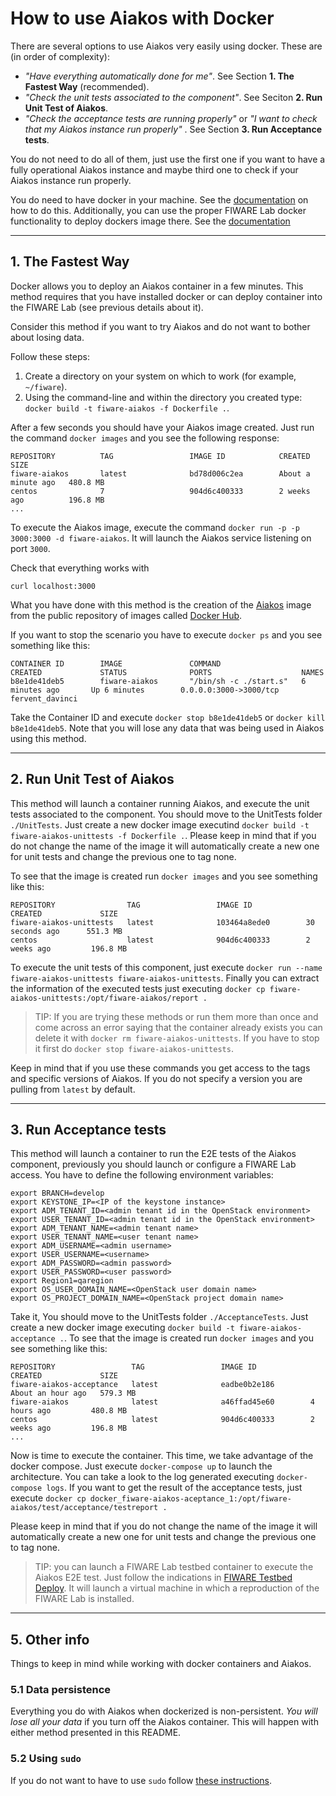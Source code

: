 
# How to use Aiakos with Docker

There are several options to use Aiakos very easily using docker. These are (in order of complexity):

- _"Have everything automatically done for me"_. See Section **1. The Fastest Way** (recommended).
- _"Check the unit tests associated to the component"_. See Seciton **2. Run Unit Test of Aiakos**.
- _"Check the acceptance tests are running properly"_ or _"I want to check that my Aiakos instance run properly"_ . See Section **3. Run Acceptance tests**.

You do not need to do all of them, just use the first one if you want to have a fully operational Aiakos instance and maybe third one to check if your Aiakos instance run properly.

You do need to have docker in your machine. See the [documentation](https://docs.docker.com/installation/) on how to do this. Additionally, you can use the proper FIWARE Lab docker functionality to deploy dockers image there. See the [documentation](https://docs.docker.com/installation/)

----
## 1. The Fastest Way

Docker allows you to deploy an Aiakos container in a few minutes. This method requires that you have installed docker or can deploy container into the FIWARE Lab (see previous details about it).

Consider this method if you want to try Aiakos and do not want to bother about losing data.

Follow these steps:

1. Create a directory on your system on which to work (for example, `~/fiware`).
2. Using the command-line and within the directory you created type: `docker build -t fiware-aiakos -f Dockerfile .`.

After a few seconds you should have your Aiakos image created. Just run the command `docker images` and you see the following response:

    REPOSITORY          TAG                 IMAGE ID            CREATED              SIZE
    fiware-aiakos       latest              bd78d006c2ea        About a minute ago   480.8 MB
    centos              7                   904d6c400333        2 weeks ago          196.8 MB
    ...

To execute the Aiakos image, execute the command `docker run -p -p 3000:3000 -d fiware-aiakos`. It will launch the Aiakos service listening on port `3000`.

Check that everything works with

	curl localhost:3000

What you have done with this method is the creation of the [Aiakos](https://hub.docker.com/r/fiware/aiakos/) image from the public repository of images called [Docker Hub](https://hub.docker.com/).

If you want to stop the scenario you have to execute `docker ps` and you see something like this:

    CONTAINER ID        IMAGE               COMMAND                  CREATED             STATUS              PORTS                    NAMES
    b8e1de41deb5        fiware-aiakos       "/bin/sh -c ./start.s"   6 minutes ago       Up 6 minutes        0.0.0.0:3000->3000/tcp   fervent_davinci


Take the Container ID and execute `docker stop b8e1de41deb5` or `docker kill b8e1de41deb5`. Note that you will lose any data that was being used in Aiakos using this method.

----
## 2. Run Unit Test of Aiakos

This method will launch a container running Aiakos, and execute the unit tests associated to the component. You should move to the UnitTests folder `./UnitTests`. Just create a new docker image executind `docker build -t fiware-aiakos-unittests -f Dockerfile .`. Please keep in mind that if you do not change the name of the image it will automatically create a new one for unit tests and change the previous one to tag none.

To see that the image is created run `docker images` and you see something like this:

    REPOSITORY                TAG                 IMAGE ID            CREATED             SIZE
    fiware-aiakos-unittests   latest              103464a8ede0        30 seconds ago      551.3 MB
    centos                    latest              904d6c400333        2 weeks ago         196.8 MB

To execute the unit tests of this component, just execute `docker run --name fiware-aiakos-unittests fiware-aiakos-unittests`. Finally you can extract the information of the executed tests just executing `docker cp fiware-aiakos-unittests:/opt/fiware-aiakos/report .`


> TIP: If you are trying these methods or run them more than once and come across an error saying that the container already exists you can delete it with `docker rm fiware-aiakos-unittests`. If you have to stop it first do `docker stop fiware-aiakos-unittests`.

Keep in mind that if you use these commands you get access to the tags and specific versions of Aiakos. If you do not specify a version you are pulling from `latest` by default.

----
## 3. Run Acceptance tests

This method will launch a container to run the E2E tests of the Aiakos component, previously you should launch or configure a FIWARE Lab access. You have to define the following environment variables:

    export BRANCH=develop
    export KEYSTONE_IP=<IP of the keystone instance>
    export ADM_TENANT_ID=<admin tenant id in the OpenStack environment>
    export USER_TENANT_ID=<admin tenant id in the OpenStack environment>
    export ADM_TENANT_NAME=<admin tenant name>
    export USER_TENANT_NAME=<user tenant name>
    export ADM_USERNAME=<admin username>
    export USER_USERNAME=<username>
    export ADM_PASSWORD=<admin password>
    export USER_PASSWORD=<user password>
    export Region1=qaregion
    export OS_USER_DOMAIN_NAME=<OpenStack user domain name>
    export OS_PROJECT_DOMAIN_NAME=<OpenStack project domain name>	

Take it, You should move to the UnitTests folder `./AcceptanceTests`. Just create a new docker image executing `docker build -t fiware-aiakos-acceptance .`. To see that the image is created run `docker images` and you see something like this:

    REPOSITORY                 TAG                 IMAGE ID            CREATED             SIZE
    fiware-aiakos-acceptance   latest              eadbe0b2e186        About an hour ago   579.3 MB
    fiware-aiakos              latest              a46ffad45e60        4 hours ago         480.8 MB
    centos                     latest              904d6c400333        2 weeks ago         196.8 MB
    ...

Now is time to execute the container. This time, we take advantage of the docker compose. Just execute `docker-compose up` to launch the architecture. You can take a look to the log generated executing `docker-compose logs`. If you want to get the result of the acceptance tests, just execute `docker cp docker_fiware-aiakos-aceptance_1:/opt/fiware-aiakos/test/acceptance/testreport .`

Please keep in mind that if you do not change the name of the image it will automatically create a new one for unit tests and change the previous one to tag none.

> TIP: you can launch a FIWARE Lab testbed container to execute the Aiakos E2E test. Just follow the indications in [FIWARE Testbed Deploy](https://hub.docker.com/r/fiware/testbed-deploy/). It will launch a virtual machine in which a reproduction of the FIWARE Lab is installed.

----
## 5. Other info

Things to keep in mind while working with docker containers and Aiakos.

### 5.1 Data persistence
Everything you do with Aiakos when dockerized is non-persistent. *You will lose all your data* if you turn off the Aiakos container. This will happen with either method presented in this README.

### 5.2 Using `sudo`

If you do not want to have to use `sudo` follow [these instructions](http://askubuntu.com/questions/477551/how-can-i-use-docker-without-sudo).
   